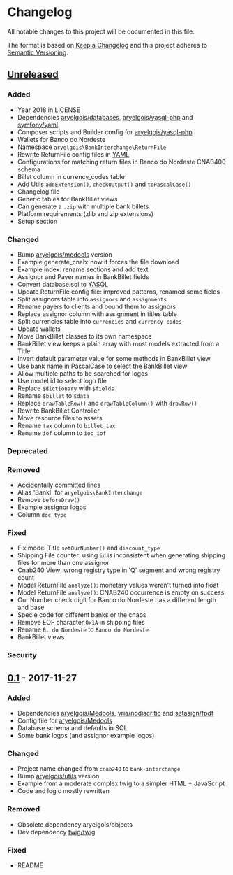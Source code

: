 # Changelog

All notable changes to this project will be documented in this file.

The format is based on [Keep a Changelog](http://keepachangelog.com/en/1.0.0/)
and this project adheres to [Semantic Versioning](http://semver.org/spec/v2.0.0.html).


## [Unreleased]

### Added
- Year 2018 in LICENSE
- Dependencies [aryelgois/databases], [aryelgois/yasql-php] and [symfony/yaml]
- Composer scripts and Builder config for [aryelgois/yasql-php]
- Wallets for Banco do Nordeste
- Namespace `aryelgois\BankInterchange\ReturnFile`
- Rewrite ReturnFile config files in [YAML]
- Configurations for matching return files in Banco do Nordeste CNAB400 schema
- Billet column in currency_codes table
- Add Utils `addExtension()`, `checkOutput()` and `toPascalCase()`
- Changelog file
- Generic tables for BankBillet views
- Can generate a `.zip` with multiple bank billets
- Platform requirements (zlib and zip extensions)
- Setup section

### Changed
- Bump [aryelgois/medools] version
- Example generate_cnab: now it forces the file download
- Example index: rename sections and add text
- Assignor and Payer names in BankBillet fields
- Convert database.sql to [YASQL][aryelgois/yasql]
- Update ReturnFile config file: improved patterns, renamed some fields
- Split assignors table into `assignors` and `assignments`
- Rename payers to clients and bound them to assignors
- Replace assignor column with assignment in titles table
- Split currencies table into `currencies` and `currency_codes`
- Update wallets
- Move BankBillet classes to its own namespace
- BankBillet view keeps a plain array with most models extracted from a Title
- Invert default parameter value for some methods in BankBillet view
- Use bank name in PascalCase to select the BankBillet view
- Allow multiple paths to be searched for logos
- Use model id to select logo file
- Replace `$dictionary` with `$fields`
- Rename `$billet` to `$data`
- Replace `drawTableRow()` and `drawTableColumn()` with `drawRow()`
- Rewrite BankBillet Controller
- Move resource files to assets
- Rename `tax` column to `billet_tax`
- Rename `iof` column to `ioc_iof`

### Deprecated

### Removed
- Accidentally committed lines
- Alias 'BankI' for `aryelgois\BankInterchange`
- Remove `beforeDraw()`
- Example assignor logos
- Column `doc_type`

### Fixed
- Fix model Title `setOurNumber()` and `discount_type`
- Shipping File counter: using `id` is inconsistent when generating shipping
  files for more than one assignor
- Cnab240 View: wrong registry type in 'Q' segment and wrong registry count
- Model ReturnFile `analyze()`: monetary values weren't turned into float
- Model ReturnFile `analyze()`: CNAB240 occurrence is empty on success
- Our Number check digit for Banco do Nordeste has a different length and base
- Specie code for different banks or the cnabs
- Remove EOF character `0x1A` in shipping files
- Rename `B. do Nordeste` to `Banco do Nordeste`
- BankBillet views

### Security


## [0.1] - 2017-11-27

### Added
- Dependencies [aryelgois/Medools], [vria/nodiacritic] and [setasign/fpdf]
- Config file for [aryelgois/Medools]
- Database schema and defaults in SQL
- Some bank logos (and assignor example logos)

### Changed
- Project name changed from `cnab240` to `bank-interchange`
- Bump [aryelgois/utils] version
- Example from a moderate complex twig to a simpler HTML + JavaScript
- Code and logic mostly rewritten

### Removed
- Obsolete dependency aryelgois/objects
- Dev dependency [twig/twig]

### Fixed
- README


[Unreleased]: https://github.com/aryelgois/bank-interchange/compare/v0.1...v0.x
[0.1]: https://github.com/aryelgois/bank-interchange/compare/288be2a584bca48feab56f750fe8c51804f0e7ab...v0.1

[aryelgois/databases]: https://github.com/aryelgois/databases
[aryelgois/Medools]: https://github.com/aryelgois/Medools
[aryelgois/utils]: https://github.com/aryelgois/utils
[aryelgois/yasql]: https://github.com/aryelgois/yasql
[aryelgois/yasql-php]: https://github.com/aryelgois/yasql-php
[setasign/fpdf]: https://github.com/setasign/fpdf
[symfony/yaml]: https://github.com/symfony/yaml
[twig/twig]: https://github.com/twig/twig
[vria/nodiacritic]: https://github.com/vria/nodiacritic

[YAML]: http://yaml.org/
